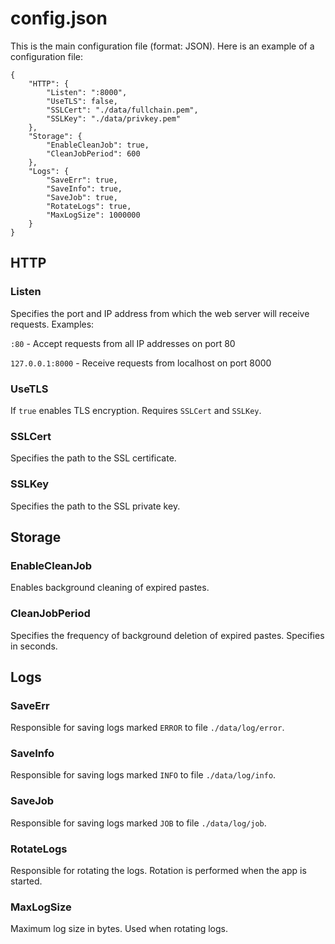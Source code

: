 # config.json
This is the main configuration file (format: JSON).
Here is an example of a configuration file:

```
{
	"HTTP": {
		"Listen": ":8000",
		"UseTLS": false,
		"SSLCert": "./data/fullchain.pem",
		"SSLKey": "./data/privkey.pem"
	},
	"Storage": {
		"EnableCleanJob": true,
		"CleanJobPeriod": 600
	},
	"Logs": {
		"SaveErr": true,
		"SaveInfo": true,
		"SaveJob": true,
		"RotateLogs": true,
		"MaxLogSize": 1000000
	}
}
```

## HTTP
### Listen
Specifies the port and IP address from which the web server will receive requests. Examples:

`:80` - Accept requests from all IP addresses on port 80

`127.0.0.1:8000` - Receive requests from localhost on port 8000

### UseTLS
If `true` enables TLS encryption. Requires `SSLCert` and `SSLKey`.

### SSLCert
Specifies the path to the SSL certificate.

### SSLKey
Specifies the path to the SSL private key.


## Storage
### EnableCleanJob
Enables background cleaning of expired pastes.

### CleanJobPeriod
Specifies the frequency of background deletion of expired pastes.
Specifies in seconds.


## Logs
### SaveErr
Responsible for saving logs marked `ERROR` to file `./data/log/error`.

### SaveInfo
Responsible for saving logs marked `INFO` to file `./data/log/info`.

### SaveJob
Responsible for saving logs marked `JOB` to file `./data/log/job`.

### RotateLogs
Responsible for rotating the logs.
Rotation is performed when the app is started.

### MaxLogSize
Maximum log size in bytes. Used when rotating logs.
